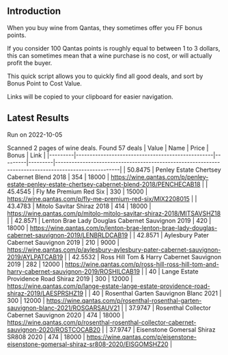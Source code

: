 ## Introduction

When you buy wine from Qantas, they sometimes offer you FF bonus points. 

If you consider 100 Qantas points is roughly equal to between 1 to 3 dollars, this can sometimes mean that a wine purchase is no cost, or will actually profit the buyer.

This quick script allows you to quickly find all good deals, and sort by Bonus Point to Cost Value.

Links will be copied to your clipboard for easier navigation.

## Latest Results

Run on 2022-10-05

Scanned 2 pages of wine deals.
Found 57 deals
|   Value | Name                                             |   Price |   Bonus | Link                                                                                                |
|---------|--------------------------------------------------|---------|---------|-----------------------------------------------------------------------------------------------------|
| 50.8475 | Penley Estate Chertsey Cabernet Blend 2018       |     354 |   18000 | https://wine.qantas.com/p/penley-estate-penley-estate-chertsey-cabernet-blend-2018/PENCHECAB18      |
| 45.4545 | Fly Me Premium Red Six                           |     330 |   15000 | https://wine.qantas.com/p/fly-me-premium-red-six/MIX2208015                                         |
| 43.4783 | Mitolo Savitar Shiraz 2018                       |     414 |   18000 | https://wine.qantas.com/p/mitolo-mitolo-savitar-shiraz-2018/MITSAVSHZ18                             |
| 42.8571 | Lenton Brae Lady Douglas Cabernet Sauvignon 2019 |     420 |   18000 | https://wine.qantas.com/p/lenton-brae-lenton-brae-lady-douglas-cabernet-sauvignon-2019/LENBRLDCAB19 |
| 42.8571 | Aylesbury Pater Cabernet Sauvignon 2019          |     210 |    9000 | https://wine.qantas.com/p/aylesbury-aylesbury-pater-cabernet-sauvignon-2019/AYLPATCAB19             |
| 42.5532 | Ross Hill Tom & Harry Cabernet Sauvignon 2019    |     282 |   12000 | https://wine.qantas.com/p/ross-hill-ross-hill-tom-and-harry-cabernet-sauvignon-2019/ROSHILCAB19     |
| 40      | Lange Estate Providence Road Shiraz 2019         |     300 |   12000 | https://wine.qantas.com/p/lange-estate-lange-estate-providence-road-shiraz-2019/LAESPRSHZ19         |
| 40      | Rosenthal Garten Sauvignon Blanc 2021            |     300 |   12000 | https://wine.qantas.com/p/rosenthal-rosenthal-garten-sauvignon-blanc-2021/ROSGARSAUV21              |
| 37.9747 | Rosenthal Collector Cabernet Sauvignon 2020      |     474 |   18000 | https://wine.qantas.com/p/rosenthal-rosenthal-collector-cabernet-sauvignon-2020/ROSTCOCAB20         |
| 37.9747 | Eisenstone Gomersal Shiraz SR808 2020            |     474 |   18000 | https://wine.qantas.com/p/eisenstone-eisenstone-gomersal-shiraz-sr808-2020/EISGOMSHZ20              |

